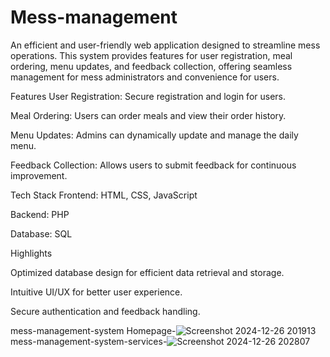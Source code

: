 # Mess-management
An efficient and user-friendly web application designed to streamline mess operations. This system provides features for user registration, meal ordering, menu updates, and feedback collection, offering seamless management for mess administrators and convenience for users.

Features
User Registration: Secure registration and login for users.

Meal Ordering: Users can order meals and view their order history.

Menu Updates: Admins can dynamically update and manage the daily menu.

Feedback Collection: Allows users to submit feedback for continuous improvement.

Tech Stack
Frontend: HTML, CSS, JavaScript

Backend: PHP

Database: SQL

Highlights

Optimized database design for efficient data retrieval and storage.

Intuitive UI/UX for better user experience.

Secure authentication and feedback handling.

mess-management-system Homepage-![Screenshot 2024-12-26 201913](https://github.com/user-attachments/assets/fe5bf0a9-0659-4616-a890-e11256aeac1c)
mess-management-system-services-![Screenshot 2024-12-26 202807](https://github.com/user-attachments/assets/2c93ecac-4f03-439c-8a17-66a6de57b14f)

